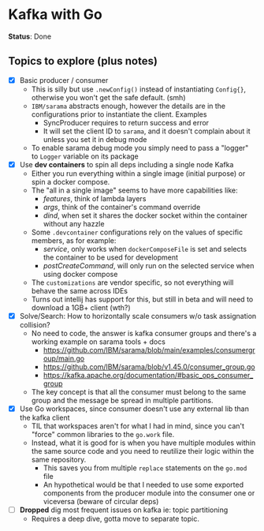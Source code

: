 # Kafka with Go

**Status**: Done

## Topics to explore (plus notes)

- [x] Basic producer / consumer
  - This is silly but use `.newConfig()` instead of instantiating `Config{}`, otherwise you won't get the safe default. (smh)
  - `IBM/sarama` abstracts enough, however the details are in the configurations prior to instantiate the client. Examples
    - SyncProducer requires to return success and error
    - It will set the client ID to `sarama`, and it doesn't complain about it unless you set it in debug mode
  - To enable sarama debug mode you simply need to pass a "logger" to `Logger` variable on its package
- [x] Use **dev containers** to spin all deps including a single node Kafka
  - Either you run everything within a single image (initial purpose) or spin a docker compose.
  - The "all in a single image" seems to have more capabilities like:
    - _features_, think of lambda layers
    - _args_, think of the container's command override
    - _dind_, when set it shares the docker socket within the container without any hazzle
  - Some `.devcontainer` configurations rely on the values of specific members, as for example:
    - _service_, only works when `dockerComposeFile` is set and selects the container to be used for development
    - _postCreateCommand_, will only run on the selected service when using docker compose
  - The `customizations` are vendor specific, so not everything will behave the same across IDEs
  - Turns out intellij has support for this, but still in beta and will need to download a 1GB+ client (wth?)
- [x] Solve/Search: How to horizontally scale consumers w/o task assignation collision?
  - No need to code, the answer is kafka consumer groups and there's a working example on sarama tools + docs
    - <https://github.com/IBM/sarama/blob/main/examples/consumergroup/main.go>
    - <https://github.com/IBM/sarama/blob/v1.45.0/consumer_group.go>
    - <https://kafka.apache.org/documentation/#basic_ops_consumer_group>
  - The key concept is that all the consumer must belong to the same group and the message be spread in multiple partitions.
- [x] Use Go workspaces, since consumer doesn't use any external lib than the kafka client
  - TIL that workspaces aren't for what I had in mind, since you can't "force" common libraries to the `go.work` file.
  - Instead, what it is good for is when you have multiple modules within the same source code and you need to reutilize their logic within the same repository.
    - This saves you from multiple `replace` statements on the `go.mod` file
    - An hypothetical would be that I needed to use some exported components from the producer module into the consumer one or viceversa (beware of circular deps)
- [ ] **Dropped** dig most frequent issues on kafka ie: topic partitioning
  - Requires a deep dive, gotta move to separate topic.
